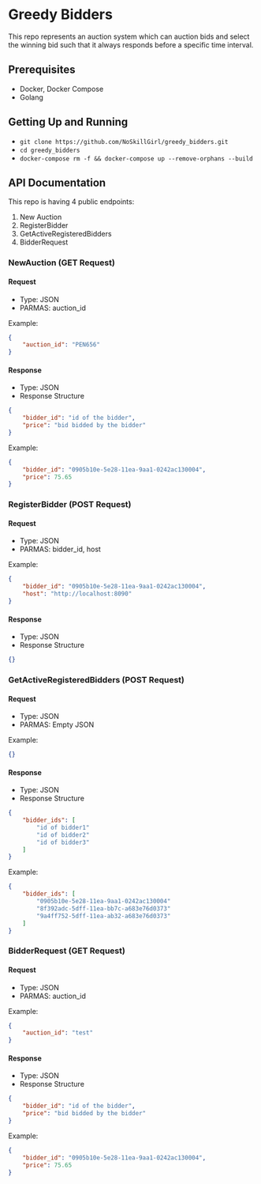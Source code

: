 # Greedy Bidders

This repo represents an auction system which can auction bids and select the winning bid such that it always responds before a specific time interval.

## Prerequisites

- Docker, Docker Compose
- Golang

## Getting Up and Running

- `git clone https://github.com/NoSkillGirl/greedy_bidders.git`
- `cd greedy_bidders`
- `docker-compose rm -f && docker-compose up --remove-orphans --build`

## API Documentation

This repo is having 4 public endpoints:

1. New Auction
2. RegisterBidder
3. GetActiveRegisteredBidders
4. BidderRequest

### NewAuction (GET Request)

#### Request

- Type: JSON
- PARMAS: auction_id

Example:

```JSON
{
	"auction_id": "PEN656"
}
```

#### Response

- Type: JSON
- Response Structure

```JSON
{
	"bidder_id": "id of the bidder",
	"price": "bid bidded by the bidder"
}
```

Example:

```JSON
{
	"bidder_id": "0905b10e-5e28-11ea-9aa1-0242ac130004",
	"price": 75.65
}
```

### RegisterBidder (POST Request)

#### Request

- Type: JSON
- PARMAS: bidder_id, host

Example:

```JSON
{
	"bidder_id": "0905b10e-5e28-11ea-9aa1-0242ac130004",
	"host": "http://localhost:8090"
}
```

#### Response

- Type: JSON
- Response Structure

```JSON
{}
```

### GetActiveRegisteredBidders (POST Request)

#### Request

- Type: JSON
- PARMAS: Empty JSON

Example:

```JSON
{}
```

#### Response

- Type: JSON
- Response Structure

```JSON
{
    "bidder_ids": [
        "id of bidder1"
        "id of bidder2"
        "id of bidder3"
    ]
}
```

Example:

```JSON
{
    "bidder_ids": [
        "0905b10e-5e28-11ea-9aa1-0242ac130004"
        "8f392adc-5dff-11ea-bb7c-a683e76d0373"
        "9a4ff752-5dff-11ea-ab32-a683e76d0373"
    ]
}
```

### BidderRequest (GET Request)

#### Request

- Type: JSON
- PARMAS: auction_id

Example:

```JSON
{
	"auction_id": "test"
}
```

#### Response

- Type: JSON
- Response Structure

```JSON
{
	"bidder_id": "id of the bidder",
	"price": "bid bidded by the bidder"
}
```

Example:

```JSON
{
	"bidder_id": "0905b10e-5e28-11ea-9aa1-0242ac130004",
	"price": 75.65
}
```

